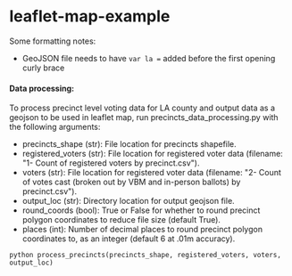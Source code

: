 # leaflet-map-example

Some formatting notes: 

- GeoJSON file needs to have `var la =` added before the first opening curly brace

#### Data processing:
To process precinct level voting data for LA county and output data as a geojson to be used in leaflet map, run precincts_data_processing.py with the following arguments:

- precincts_shape (str): File location for precincts shapefile.
- registered_voters (str): File location for registered voter data (filename: "1- Count of registered voters by precinct.csv").
- voters (str): File location for registered voter data (filename: "2- Count of votes cast (broken out by VBM and in-person ballots) by precinct.csv").
- output_loc (str): Directory location for output geojson file.
- round_coords (bool): True or False for whether to round precinct polygon coordinates to reduce file size (default True).
- places (int): Number of decimal places to round precinct polygon coordinates to, as an integer (default 6 at .01m accuracy).

`python process_precincts(precincts_shape, registered_voters, voters, output_loc)`
